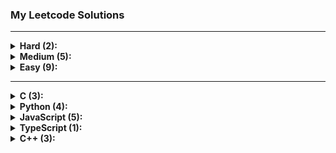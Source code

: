 ### My Leetcode Solutions

---

<details>
<summary><b>Hard (2):</b></summary>
<ul><li><a href='./37.%20Sudoku%20Solver'>37. Sudoku Solver</a></li>
<li><a href='./4.%20Median%20of%20Two%20Sorted%20Arrays'>4. Median of Two Sorted Arrays</a></li>
</ul>
</details>

<details>
<summary><b>Medium (5):</b></summary>
<ul><li><a href='./338.%20Counting%20Bits'>338. Counting Bits</a></li>
<li><a href='./287.%20Find%20the%20Duplicate%20Number'>287. Find the Duplicate Number</a></li>
<li><a href='./50.%20Pow(x,%20n)'>50. Pow(x, n)</a></li>
<li><a href='./36.%20Valid%20Sudoku'>36. Valid Sudoku</a></li>
<li><a href='./80.%20Remove%20Duplicates%20from%20Sorted%20Array%20II'>80. Remove Duplicates from Sorted Array II</a></li>
</ul>
</details>

<details>
<summary><b>Easy (9):</b></summary>
<ul><li><a href='./191.%20Number%20of%201%20Bits'>191. Number of 1 Bits</a></li>
<li><a href='./9.%20Palindrome%20Number'>9. Palindrome Number</a></li>
<li><a href='./69.%20Sqrt(x)'>69. Sqrt(x)</a></li>
<li><a href='./7.%20Reverse%20Integer'>7. Reverse Integer</a></li>
<li><a href='./344.%20Reverse%20String'>344. Reverse String</a></li>
<li><a href='./171.%20Excel%20Sheet%20Column%20Number'>171. Excel Sheet Column Number</a></li>
<li><a href='./190.%20Reverse%20Bits'>190. Reverse Bits</a></li>
<li><a href='./168.%20Excel%20Sheet%20Column%20Title'>168. Excel Sheet Column Title</a></li>
<li><a href='./26.%20Remove%20Duplicates%20from%20Sorted%20Array'>26. Remove Duplicates from Sorted Array</a></li>
</ul>
</details>

---

<details>
<summary><b>C (3):</b></summary>
<ul><li><a href='./191.%20Number%20of%201%20Bits'>191. Number of 1 Bits</a></li>
<li><a href='./69.%20Sqrt(x)'>69. Sqrt(x)</a></li>
<li><a href='./50.%20Pow(x,%20n)'>50. Pow(x, n)</a></li>
</ul>
</details>

<details>
<summary><b>Python (4):</b></summary>
<ul><li><a href='./9.%20Palindrome%20Number'>9. Palindrome Number</a></li>
<li><a href='./7.%20Reverse%20Integer'>7. Reverse Integer</a></li>
<li><a href='./26.%20Remove%20Duplicates%20from%20Sorted%20Array'>26. Remove Duplicates from Sorted Array</a></li>
<li><a href='./80.%20Remove%20Duplicates%20from%20Sorted%20Array%20II'>80. Remove Duplicates from Sorted Array II</a></li>
</ul>
</details>

<details>
<summary><b>JavaScript (5):</b></summary>
<ul><li><a href='./338.%20Counting%20Bits'>338. Counting Bits</a></li>
<li><a href='./37.%20Sudoku%20Solver'>37. Sudoku Solver</a></li>
<li><a href='./287.%20Find%20the%20Duplicate%20Number'>287. Find the Duplicate Number</a></li>
<li><a href='./4.%20Median%20of%20Two%20Sorted%20Arrays'>4. Median of Two Sorted Arrays</a></li>
<li><a href='./36.%20Valid%20Sudoku'>36. Valid Sudoku</a></li>
</ul>
</details>

<details>
<summary><b>TypeScript (1):</b></summary>
<ul><li><a href='./344.%20Reverse%20String'>344. Reverse String</a></li>
</ul>
</details>

<details>
<summary><b>C++ (3):</b></summary>
<ul><li><a href='./171.%20Excel%20Sheet%20Column%20Number'>171. Excel Sheet Column Number</a></li>
<li><a href='./190.%20Reverse%20Bits'>190. Reverse Bits</a></li>
<li><a href='./168.%20Excel%20Sheet%20Column%20Title'>168. Excel Sheet Column Title</a></li>
</ul>
</details>
